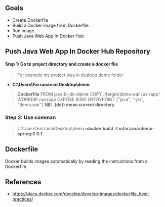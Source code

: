 ## Goals
- Create Dockerfile 
- Build a Docker image from Dockerfile
- Run image
-  Push Java Web App In Docker Hub

## Push Java Web App In Docker Hub Repository 
#### Step 1: Go to project directory and create a docker file 
> For example my project was in desktop demo folder
  - **C:\Users\Farzana>cd Desktop\demo**
 >  **Dockerfile** 
	FROM java:8-jdk-alpine
	COPY ./target/demo.war /usr/app/
	WORKDIR /usr/app
	EXPOSE 8080
	ENTRYPOINT ["java", "-jar", "demo.war"]
 **NB:  .(dot) mean current directory** 
### Step 2: Use comman
> C:\Users\Farzana\Desktop\demo>**docker build -t mfarzana/demo-spring:0.0.1 .**
 
  


## Dockerfile
Docker builds images automatically by reading the instructions from a Dockerfile


## References
- https://docs.docker.com/develop/develop-images/dockerfile_best-practices/

<!--stackedit_data:
eyJoaXN0b3J5IjpbNjA1MTg5MDIzLC0yMDczODAyMzE2LDEyND
g0MDQ5ODMsNjIzMDQwNjMzLDgxNDA5NTk5NiwxMjM4NTQ2NzYs
LTEzMDU0MDE3ODMsLTM1NjQ0MjAzOCw0MjI1NTAyOV19
-->